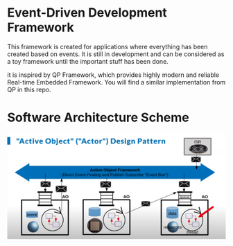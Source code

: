 # Event-Driven Development Framework

This framework is created for applications where everything has been created based on events. It is still in development and can be considered as a toy framework until the important stuff has been done.

it is inspired by QP Framework, which provides highly modern and reliable Real-time Embedded Framework. You will find a similar implementation from QP in this repo.

# Software Architecture Scheme



![plot](./img/software_architecture.png)







